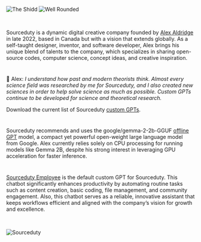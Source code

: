 ![The Shidd](https://github.com/user-attachments/assets/6bd4e8a7-09f5-4169-bb3b-e4039b9ec8a4)
![Well Rounded](https://github.com/user-attachments/assets/f97a4b84-25ff-4d5b-a733-c2995fc86c82)

<br>

Sourceduty is a dynamic digital creative company founded by [Alex Aldridge](https://chatgpt.com/g/g-mdnYSJr20-alex-aldridge) in late 2022, based in Canada but with a vision that extends globally. As a self-taught designer, inventor, and software developer, Alex brings his unique blend of talents to the company, which specializes in sharing open-source codes, computer science, concept ideas, and creative inspiration.

#

👋 Alex: _I understand how past and modern theorists think. Almost every science field was researched by me for Sourceduty, and I also created new sciences in order to help solve science as much as possible. Custom GPTs continue to be developed for science and theoretical research._ 

Download the current list of Sourceduty [custom GPTs](https://github.com/sourceduty/Custom_GPTs).

#

Sourceduty recommends and uses the google/gemma-2-2b-GGUF [offline GPT](https://github.com/sourceduty/Local_Offline) model, a compact yet powerful open-weight large language model from Google. Alex currently relies solely on CPU processing for running models like Gemma 2B, despite his strong interest in leveraging GPU acceleration for faster inference. 

#

[Sourceduty Employee](https://chatgpt.com/g/g-oDACMjiZX-sourceduty-employee) is the default custom GPT for Sourceduty. This chatbot significantly enhances productivity by automating routine tasks such as content creation, basic coding, file management, and community engagement. Also, this chatbot serves as a reliable, innovative assistant that keeps workflows efficient and aligned with the company’s vision for growth and excellence.

<br>

![Sourceduty](https://github.com/user-attachments/assets/27bc94ce-726d-41ff-addf-153043e8614c)
